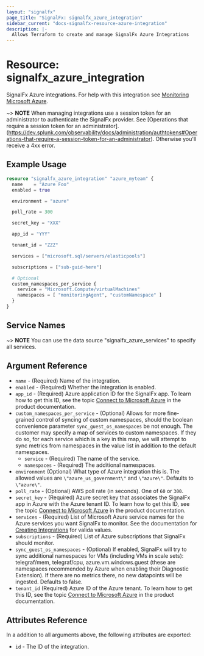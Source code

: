 ```yaml
---
layout: "signalfx"
page_title: "SignalFx: signalfx_azure_integration"
sidebar_current: "docs-signalfx-resource-azure-integration"
description: |-
  Allows Terraform to create and manage SignalFx Azure Integrations
---
```


# Resource: signalfx_azure_integration

SignalFx Azure integrations. For help with this integration see [Monitoring Microsoft Azure](https://docs.signalfx.com/en/latest/integrations/azure-info.html#connect-to-azure).

~> **NOTE** When managing integrations use a session token for an administrator to authenticate the SignalFx provider. See [Operations that require a session token for an administrator].(https://dev.splunk.com/observability/docs/administration/authtokens#Operations-that-require-a-session-token-for-an-administrator). Otherwise you'll receive a 4xx error.

## Example Usage

```tf
resource "signalfx_azure_integration" "azure_myteam" {
  name    = "Azure Foo"
  enabled = true

  environment = "azure"

  poll_rate = 300

  secret_key = "XXX"

  app_id = "YYY"

  tenant_id = "ZZZ"

  services = ["microsoft.sql/servers/elasticpools"]

  subscriptions = ["sub-guid-here"]

  # Optional
  custom_namespaces_per_service {
    service = "Microsoft.Compute/virtualMachines"
    namespaces = [ "monitoringAgent", "customNamespace" ]
  }
}
```

## Service Names

~> **NOTE** You can use the data source "signalfx_azure_services" to specify all services.

## Argument Reference

* `name` - (Required) Name of the integration.
* `enabled` - (Required) Whether the integration is enabled.
* `app_id` - (Required) Azure application ID for the SignalFx app. To learn how to get this ID, see the topic [Connect to Microsoft Azure](https://docs.signalfx.com/en/latest/getting-started/send-data.html#connect-to-microsoft-azure) in the product documentation.
* `custom_namespaces_per_service` - (Optional) Allows for more fine-grained control of syncing of custom namespaces, should the boolean convenience parameter `sync_guest_os_namespaces` be not enough. The customer may specify a map of services to custom namespaces. If they do so, for each service which is a key in this map, we will attempt to sync metrics from namespaces in the value list in addition to the default namespaces.
  * `service` - (Required) The name of the service.
  * `namespaces` - (Required) The additional namespaces.
* `environment` (Optional) What type of Azure integration this is. The allowed values are `\"azure_us_government\"` and `\"azure\"`. Defaults to `\"azure\"`.
* `poll_rate` - (Optional) AWS poll rate (in seconds). One of `60` or `300`.
* `secret_key` - (Required) Azure secret key that associates the SignalFx app in Azure with the Azure tenant ID. To learn how to get this ID, see the topic [Connect to Microsoft Azure](https://docs.signalfx.com/en/latest/integrations/azure-info.html#connect-to-azure) in the product documentation.
* `services` - (Required) List of Microsoft Azure service names for the Azure services you want SignalFx to monitor. See the documentation for [Creating Integrations](https://developers.signalfx.com/integrations_reference.html#operation/Create%20Integration) for valida values.
* `subscriptions` - (Required) List of Azure subscriptions that SignalFx should monitor.
* `sync_guest_os_namespaces` - (Optional) If enabled, SignalFx will try to sync additional namespaces for VMs (including VMs in scale sets): telegraf/mem, telegraf/cpu, azure.vm.windows.guest (these are namespaces recommended by Azure when enabling their Diagnostic Extension). If there are no metrics there, no new datapoints will be ingested. Defaults to false.
* `tenant_id` (Required) Azure ID of the Azure tenant. To learn how to get this ID, see the topic [Connect to Microsoft Azure](https://docs.signalfx.com/en/latest/integrations/azure-info.html#connect-to-azure) in the product documentation.

## Attributes Reference

In a addition to all arguments above, the following attributes are exported:

* `id` - The ID of the integration.
